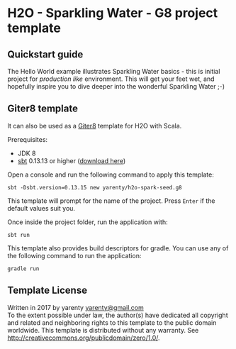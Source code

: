 # H2O - Sparkling Water - G8 project template

## Quickstart guide


The Hello World example illustrates Sparkling Water basics - this is  initial project for *production like* environment.
This will get your feet wet, and hopefully inspire you to dive deeper into the wonderful Sparkling Water ;-)


## Giter8 template

It can also be used as a [Giter8][g8] template for H2O with Scala.

Prerequisites:
- JDK 8
- [sbt][sbt] 0.13.13 or higher ([download here][sbt_download])

Open a console and run the following command to apply this template:
 ```
sbt -Dsbt.version=0.13.15 new yarenty/h2o-spark-seed.g8
 ```

This template will prompt for the name of the project. Press `Enter` if the default values suit you.

Once inside the project folder, run the application with:
```
sbt run
```

This template also provides build descriptors for gradle. You can use any of the following command to run 
the application:
```
gradle run
```

## Template License

Written in 2017 by yarenty yarenty@gmail.com  
To the extent possible under law, the author(s) have dedicated all copyright and related and neighboring rights to this template to the public domain worldwide. This template is distributed without any warranty. See http://creativecommons.org/publicdomain/zero/1.0/.


[g8]: http://www.foundweekends.org/giter8/  
[sbt]: http://www.scala-sbt.org/  
[sbt_download]: http://www.scala-sbt.org/download.html  

